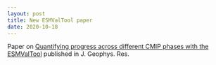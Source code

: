 ```yaml
---
layout: post
title: New ESMValTool paper
date: 2020-10-18
---
```


Paper on [Quantifying progress across different CMIP phases with the ESMValTool](https://doi.org/10.1029/2019JD032321)
published in J. Geophys. Res.